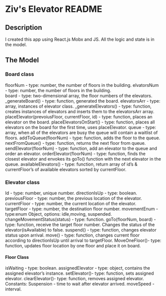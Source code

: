 # Ziv's Elevator README

## Description

I created this app using React.js Mobx and JS.
All the logic and state is in the model.

## The Model

### Board class

floorNum - type: number, the number of floors in the building.
elvatorsNum - type: number, the number of floors in the building.  
board - type: two-dimensional array, the floor numbers of the elevators.
\_generateBoard() - type: function, generated the board.
elevatorsArr - type: array, instances of elevator class.
\_generateElevators() - type: function, creates instances of elevators and inserts them to the elevatorsArr array.
placeElevator(prevoiusFloor, currentFloor, id) - type: function, places an elevator on the board.
placeElevatorsOnStart() - type: function, places all elevators on the board for the first time, uses placeElevator.
queue - type: array, when all of the elevators are busy the queue will contain a waitlist of floors.
addToQueue(floorNum) - type: function, adds the floor to the queue.
nextFromQueue() - type: function, returns the next floor from queue.
sendElevator(floorNum) - type: function, add an elevator to the queue and order an elevator.
orderElevator(floorNum) - type: function, finds the closest elevator and envokes its goTo() function with the next elevator in the queue.
availableElevators() - type: function, return array of id’s & currentFloor’s of available elevators sorted by currentFloor.

### Elevator class

Id - type: number, unique number.
directionIsUp - type: boolean.
previousFloor - type: number, the previous location of the elevator.  
currentFloor - type: number, the current location of the elevator.  
targetFloor - type: number, the destination floor number.
movementEnum - type:enum Object, options: idle,moving, suspended.
changeMovementStatus(status) - type: function.
goTo(floorNum, board) - type: function, receive the target floor number. Changes the status of the elevator(isAvailable) to false.
suspend() - type: function, changes elevator status upon arrival.
move() - type: function, changes current floor according to directionIsUp until arrival to targetFloor.
MoveOneFloor()- type: function, updates floor location by one floor and place it on board.

#### Floor Class

isWaiting - type: boolean.
assignedElevator - type: object, contains the assigned elevator’s instance.
setElevator()- type: function, sets assigned elevator.
clearElevator()- type: function, removes assigned elevator.
Constants:
Suspension - time to wait after elevator arrived.
moveSpeed - interval.
